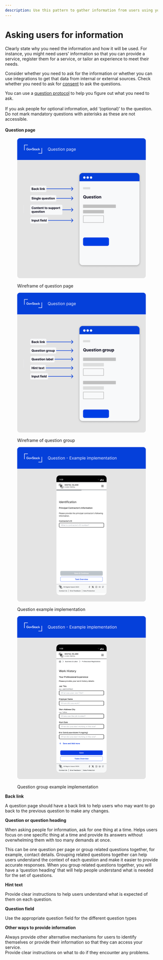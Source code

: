 ```yaml
---
description: Use this pattern to gather information from users using your service.
---
```


# Asking users for information

Clearly state why you need the information and how it will be used. For instance, you might need users' information so that you can provide a service, register them for a service, or tailor an experience to meet their needs.&#x20;

Consider whether you need to ask for the information or whether you can use integrations to get that data from internal or external sources. Check whether you need to ask for [consent](https://docs.google.com/document/d/1kjLic18ifk\_MpcGdHBFBhKA0OlYCLrynF23-9qr7s-U/edit#heading=h.vyy08tdvrne0) to ask the questions.

You can use a [question protocol](https://www.uxmatters.com/mt/archives/2010/06/the-question-protocol-how-to-make-sure-every-form-field-is-necessary.php) to help you figure out what you need to ask. \
\
If you ask people for optional information, add ‘(optional)’ to the question. Do not mark mandatory questions with asterisks as these are not accessible.&#x20;

#### &#x20;Question page



<div>

<figure><img src="../../.gitbook/assets/Question page.png" alt=""><figcaption><p>Wireframe of question page</p></figcaption></figure>

 

<figure><img src="../../.gitbook/assets/Question group page.png" alt=""><figcaption><p>Wireframe of question group</p></figcaption></figure>

</div>



<div>

<figure><img src="../../.gitbook/assets/Question given - Example implementation.png" alt=""><figcaption><p>Question  example implementation</p></figcaption></figure>

 

<figure><img src="../../.gitbook/assets/Question group - Example implementation.png" alt=""><figcaption><p>Question group example implementation</p></figcaption></figure>

</div>

**Back link**

A question page should have a back link to help users who may want to go back to the previous question to make any changes.

**Question or question heading**

When asking people for information, ask for one thing at a time. Helps users focus on one specific thing at a time and provide its answers without overwhelming them with too many demands at once.

This can be one question per page or group related questions together, for example, contact details. Grouping related questions together can help users understand the context of each question and make it easier to provide accurate responses. When you group related questions together, you will have a ‘question heading’ that will help people understand what is needed for the set of questions.

**Hint text**

Provide clear instructions to help users understand what is expected of them on each question.

**Question field**

Use the appropriate question field for the different question types

**Other ways to provide information**

Always provide other alternative mechanisms for users to identify themselves or provide their information so that they can access your service.\
Provide clear instructions on what to do if they encounter any problems.
